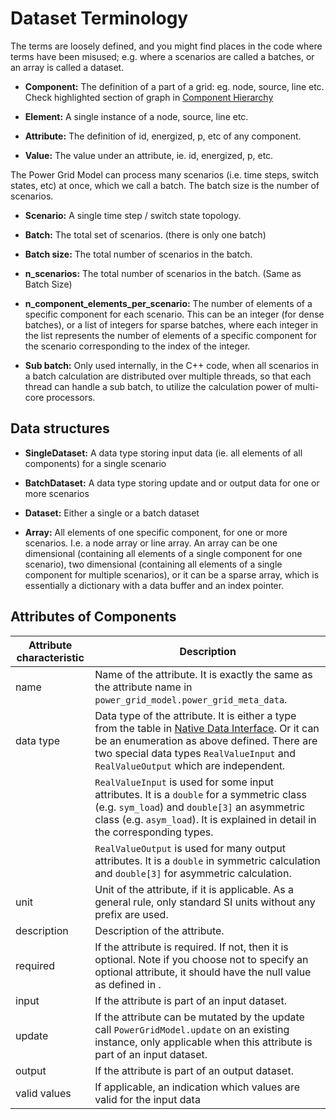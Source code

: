 <!--
SPDX-FileCopyrightText: 2022 Contributors to the Power Grid Model project <dynamic.grid.calculation@alliander.com>

SPDX-License-Identifier: MPL-2.0
-->

# Dataset Terminology

The terms are loosely defined, and you might find places in the code where terms have been misused; e.g. where a scenarios are called a batches, or an array is called a dataset.

- **Component:** The definition of a part of a grid: eg. node, source, line etc. Check highlighted section of graph in [Component Hierarchy](./data-model.md#component-type-hierarchy-and-graph-data-model)

- **Element:** A single instance of a node, source, line etc.

- **Attribute:** The definition of id, energized, p, etc of any component.

- **Value:** The value under an attribute, ie. id, energized, p, etc.

The Power Grid Model can process many scenarios (i.e. time steps, switch states, etc) at once, which we call a batch. The batch size is the number of scenarios.

- **Scenario:** A single time step / switch state topology.

- **Batch:** The total set of scenarios. (there is only one batch)

- **Batch size:** The total number of scenarios in the batch.

- **n_scenarios:** The total number of scenarios in the batch. (Same as Batch Size)

- **n_component_elements_per_scenario:** The number of elements of a specific component for each scenario. This can be an integer (for dense batches), or a list of integers for sparse batches, where each integer in the list represents the number of elements of a specific component for the scenario corresponding to the index of the integer.

- **Sub batch:** Only used internally, in the C++ code, when all scenarios in a batch calculation are distributed over multiple threads, so that each thread can handle a sub batch, to utilize the calculation power of multi-core processors.

## Data structures

- **SingleDataset:** A data type storing input data (ie. all elements of all components) for a single scenario

- **BatchDataset:** A data type storing update and or output data for one or more scenarios

- **Dataset:** Either a single or a batch dataset

- **Array:** All elements of one specific component, for one or more scenarios. I.e. a node array or line array. An array can be one dimensional (containing all elements of a single component for one scenario), two dimensional (containing all elements of a single component for multiple scenarios), or it can be a sparse array, which is essentially a dictionary with a data buffer and an index pointer.

## Attributes of Components

| Attribute characteristic | Description                                                                                                                                                                                                                                                                                                  |
|--------------------------|--------------------------------------------------------------------------------------------------------------------------------------------------------------------------------------------------------------------------------------------------------------------------------------------------------------|
| name                     | Name   of the attribute. It is exactly the same as the attribute name in   `power_grid_model.power_grid_meta_data`.                                                                                                                                                                                          |
| data type                | Data type of the attribute. It is either a type from the table in [Native Data Interface](../advanced_documentation/native-data-interface.md#basic-data-types). Or it can be an enumeration as above defined. There are two special data types `RealValueInput` and `RealValueOutput` which are independent. |
|                          | `RealValueInput` is used for some input   attributes. It is a `double` for a symmetric class (e.g. `sym_load`)  and `double[3]` an asymmetric class (e.g.   `asym_load`). It is explained in detail in the corresponding types.                                                                              |
|                          | `RealValueOutput` is used for many output   attributes. It is a `double` in symmetric calculation and `double[3]` for   asymmetric calculation.                                                                                                                                                              |
| unit                     | Unit of the attribute, if it is   applicable. As a general rule, only standard SI units without any prefix are   used.                                                                                                                                                                                       |
| description              | Description of the attribute.                                                                                                                                                                                                                                                                                |
| required                 | If the attribute is required. If   not, then it is optional. Note if you choose not to specify an optional   attribute, it should have the null value as defined in [](../advanced_documentation/native-data-interface.md#basic-data-types).                                                                 |
| input                    | If the attribute is part of an   input dataset.                                                                                                                                                                                                                                                              |
| update                   | If the attribute can be mutated by   the update call `PowerGridModel.update` on an existing instance, only   applicable when this attribute is part of an input dataset.                                                                                                                                     |
| output                   | If the attribute is part of an   output dataset.                                                                                                                                                                                                                                                             |
| valid values             | If applicable, an indication which   values are valid for the input data                                                                                                                                                                                                                                     |
